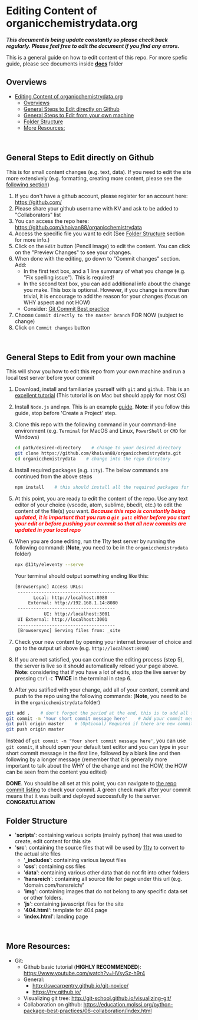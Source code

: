# Editing Content of organicchemistrydata.org

***This document is being update constantly so please check back regularly. Please feel free to edit the document if you find any errors.***

This is a general guide on how to edit content of this repo. For more spefic guide, please see documents inside [**docs**](docs) folder
<br>

## Overviews

- [Editing Content of organicchemistrydata.org](#editing-content-of-organicchemistrydataorg)
  - [Overviews](#overviews)
  - [General Steps to Edit directly on Github](#general-steps-to-edit-directly-on-github)
  - [General Steps to Edit from your own machine](#general-steps-to-edit-from-your-own-machine)
  - [Folder Structure](#folder-structure)
  - [More Resources:](#more-resources)
<br>

## General Steps to Edit directly on Github

This is for small content changes (e.g. text, data). If you need to edit the site more extensively (e.g. formatting, creating more content, please see the [following section](#general-steps-to-edit-from-your-own-machine))

1. If you don't have a github account, please register for an account here: https://github.com/
2. Please share your github username with KV and ask to be added to "Collaborators" list
3. You can access the repo here: https://github.com/khoivan88/organicchemistrydata
4. Access the specific file you want to edit (See [Folder Structure](#folder-structure) section for more info.)
5. Click on the `Edit` button (Pencil image) to edit the content. You can click on the "Preview Changes" to see your changes.
6. When done with the editing, go down to "Commit changes" section. Add:
   - In the first text box, and a 1 line summary of what you change (e.g. "Fix spelling issue"). This is required!
   - In the second text box, you can add additional info about the change you make. This box is optional. However, if you change is more than trivial, it is encourage to add the reason for your changes (focus on WHY aspect and not  HOW)
   - Consider: [Git Commit Best practice](https://github.com/trein/dev-best-practices/wiki/Git-Commit-Best-Practices)
7. Choose `Commit directly to the master branch` FOR NOW (subject to change)
8. Click on `Commit changes` button
<br>

## General Steps to Edit from your own machine

This will show you how to edit this repo from your own machine and run a local test server before your commit

1. Download, install and familiarize yourself with `git` and `github`. This is an [excellent tutorial](https://www.youtube.com/watch?v=HVsySz-h9r4) (This tutorial is on Mac but should apply for most OS)
2. Install `Node.js` and `npm`. This is an example [guide](https://www.taniarascia.com/how-to-install-and-use-node-js-and-npm-mac-and-windows/). **Note**: if you follow this guide, stop before 'Create a Project' step.
3. Clone this repo with the following command in your command-line environment (e.g. `Terminal` for MacOS and Linux, `PowerShell` or `CMD` for Windows)

   ```bash
   cd path/desired-directory    # change to your desired directory
   git clone https://github.com/khoivan88/organicchemistrydata.git    # clone the repo to your local machine
   cd organicchemistrydata    # change into the repo directory
   ```

4. Install required packages (e.g. `11ty`). The below commands are continued from the above steps

   ```bash
   npm install    # this should install all the required packages for node.js to run
   ```

5. At this point, you are ready to edit the content of the repo. Use any text editor of your choice (vscode, atom, sublime, bbedit, etc.) to edit the content of the file(s) you want.
   ***<span style="color: red">Because this repo is constantly being updated, it is important that you run a `git pull` either before you start your edit or before pushing your commit so that all new commits are updated in your local repo</span>***
6. When you are done editing, run the 11ty test server by running the following command: (**Note**, you need to be in the `organicchemistrydata` folder)

   ```bash
   npx @11ty/eleventy --serve
   ```

   Your terminal should output something ending like this:

   ```bash
   [Browsersync] Access URLs:
    -------------------------------------
          Local: http://localhost:8080
        External: http://192.168.1.14:8080
    -------------------------------------
              UI: http://localhost:3001
    UI External: http://localhost:3001
    -------------------------------------
    [Browsersync] Serving files from: _site
    ```

7. Check your new content by opening your internet browser of choice and go to the output url above (e.g. `http://localhost:8080`)
8. If you are not satisfied, you can continue the editing process (step 5), the server is live so it should automatically reload your page above. **Note**: considering that if you have a lot of edits, stop the live server by pressing `Ctrl-C` **TWICE** in the terminal in step 6.
9.  After you satified with your change, add all of your content, commit and push to the repo using the following commands:  (**Note**, you need to be in the `organicchemistrydata` folder)

   ```bash
   git add .    # don't forget the period at the end, this is to add all files that were changed into the staging area
   git commit -m 'Your short commit message here'    # Add your commit message, considering the alternative below if you have a long commit message
   git pull origin master    # (Optional) Required if there are new commits to the repo by other contributors
   git push origin master
   ```

   Instead of `git commit -m 'Your short commit message here'`, you can use `git commit`, it should open your default text editor and you can type in your short commit message in the first line, followed by a blank line and then following by a longer message (remember that it is generally more important to talk about the WHY of the change and not the HOW, the HOW can be seen from the content you edited)

**DONE**. You should be all set at this point, you can navigate to [the repo commit listing](https://github.com/khoivan88/organicchemistrydata/commits/master) to check your commit. A green check mark after your commit means that it was built and deployed successfully to the server. **CONGRATULATION**
<br>

## Folder Structure

- '**scripts**': containing various scripts (mainly python) that was used to create, edit content for this site
- '**src**': containing the source files that will be used by [11ty](https://www.11ty.dev/) to convert to the actual site files
  - '**_includes**': containing various layout files
  - '**css**': containing css files
  - '**data**': containing various other data that do not fit into other folders
  - '**hansreich**': containing all source file for page under this url (e.g. 'domain.com/hansreich/'
  - '**img**': containing images that do not belong to any specific data set or other folders.
  - '**js**': containing javascript files for the site
  - '**404.html**': template for 404 page
  - '**index.html**': landing page
<br>

## More Resources:

- Git:
  - Github basic tutorial (**HIGHLY RECOMMENDED**): https://www.youtube.com/watch?v=HVsySz-h9r4
  - General:
    - http://swcarpentry.github.io/git-novice/
    - https://try.github.io/
  - Visualizing git tree: http://git-school.github.io/visualizing-git/
  - Collaboration on github: https://education.molssi.org/python-package-best-practices/06-collaboration/index.html
